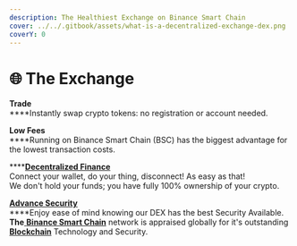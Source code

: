 ```yaml
---
description: The Healthiest Exchange on Binance Smart Chain
cover: ../../.gitbook/assets/what-is-a-decentralized-exchange-dex.png
coverY: 0
---
```


# 🌐 The Exchange

**Trade**\
****Instantly swap crypto tokens: no registration or account needed.

**Low Fees**\
****Running on Binance Smart Chain (BSC) has the biggest advantage for the lowest transaction costs.

****[**Decentralized Finance**\
](../../knowledge-center/glossary-and-vocab.md)Connect your wallet, do your thing, disconnect! As easy as that!\
We don't hold your funds; you have fully 100% ownership of your crypto.

****[**Advance Security**](../../knowledge-center/security/)****\
****Enjoy ease of mind knowing our DEX has the best Security Available.\
**The**[ **Binance Smart Chain**](../../knowledge-center/security/binance-smart-chain.md) network is appraised globally for it's outstanding [**Blockchain**](../../knowledge-center/glossary-and-vocab.md) Technology and Security.
